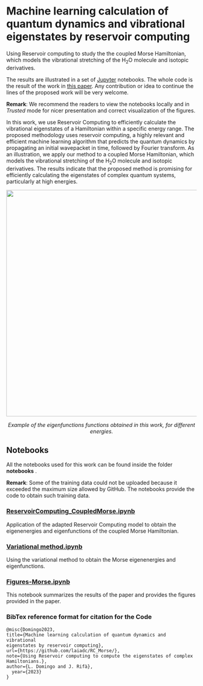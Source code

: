 # Machine learning calculation of quantum dynamics and vibrational eigenstates by reservoir computing

Using Reservoir computing to study the the coupled Morse Hamiltonian, which models the vibrational stretching of the H$_2$O molecule and isotopic derivatives.

The results are illustrated in a set of [Jupyter](https://jupyter.org/) notebooks. The whole code is the result of the work in <a href = "https://arxiv.org/abs/" target="_blank"> this paper</a>. Any contribution or idea to continue the lines of the proposed work will be very welcome.

**Remark**: We recommend the readers to view the notebooks locally and in *Trusted* mode for nicer presentation and correct visualization of the figures. 

In this work, we use Reservoir Computing to efficiently calculate the vibrational eigenstates of a Hamiltonian within a specific energy range. The proposed methodology uses reservoir computing, a highly relevant and efficient machine learning algorithm that predicts the quantum dynamics by propagating an initial wavepacket in time, followed by Fourier transform. As an illustration, we apply our method to a coupled Morse Hamiltonian, which models the vibrational stretching of the H$_2$O molecule and isotopic derivatives. The results indicate that the proposed method is promising for efficiently calculating the eigenstates 
of complex quantum systems, particularly at high energies.

<p align="center"><img src="https://github.com/laiadc/RC_Morse/blob/main/wavefunctions3.png"  align=middle width=600pt />
</p>
<p align="center">
<em>Example of the eigenfunctions functions obtained in this work, for different energies. </em>
</p>


## Notebooks

All the notebooks used for this work can be found inside the folder **notebooks** .

**Remark**: Some of the training data could not be uploaded because it exceeded the maximum size allowed by GitHub. The notebooks provide the code to obtain such training data. 

### [ReservoirComputing_CoupledMorse.ipynb](https://github.com/laiadc/RC_Morse/blob/main/ReservoirComputing_CoupledMorse.ipynb)
Application of the adapted Reservoir Computing model to obtain the eigenenergies and eigenfunctions of the coupled Morse Hamiltonian.

### [Variational method.ipynb](https://github.com/laiadc/RC_Morse/blob/main/Variational%20method.ipynb)
Using the variational method to obtain the Morse eigenenergies and eigenfunctions.

### [Figures-Morse.ipynb](https://github.com/laiadc/RC_Morse/blob/main/Figures-Morse.ipynb)
This notebook summarizes the results of the paper and provides the figures provided in the paper.

### BibTex reference format for citation for the Code
```
@misc{Domingo2023,
title={Machine learning calculation of quantum dynamics and vibrational
eigenstates by reservoir computing},
url={https://github.com/laiadc/RC_Morse/},
note={Using Reservoir computing to compute the eigenstates of complex Hamiltonians.},
author={L. Domingo and J. Rifà},
  year={2023}
}


